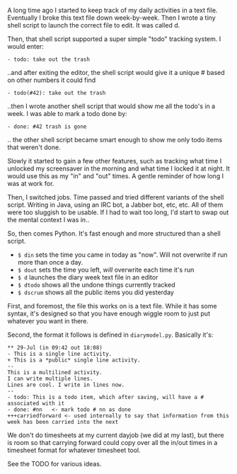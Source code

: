 A long time ago I started to keep track of my daily activities in a text file.
Eventually I broke this text file down week-by-week. Then I wrote a tiny shell
script to launch the correct file to edit. It was called d.

Then, that shell script supported a super simple "todo" tracking system. I
would enter:

    - todo: take out the trash

..and after exiting the editor, the shell script would give it a unique #
based on other numbers it could find

    - todo(#42): take out the trash

..then I wrote another shell script that would show me all the todo's in a
week. I was able to mark a todo done by:

    - done: #42 trash is gone

.. the other shell script became smart enough to show me only todo items that
weren't done.

Slowly it started to gain a few other features, such as tracking what time I
unlocked my screensaver in the morning and what time I locked it at night. It
would use this as my "in" and "out" times. A gentle reminder of how long I was
at work for.

Then, I switched jobs. Time passed and tried different variants of the shell
script. Writing in Java, using an IRC bot, a Jabber bot, etc, etc. All of them
were too sluggish to be usable. If I had to wait too long, I'd start to swap
out the mental context I was in..

So, then comes Python.  It's fast enough and more structured than a shell script.

* `$ din` sets the time you came in today as "now".  Will not overwrite if run more than once a day.
* `$ dout` sets the time you left, *will* overwrite each time it's run
* `$ d` launches the diary week text file in an editor
* `$ dtodo` shows all the undone things currently tracked
* `$ dscrum` shows all the public items you did yesterday

First, and foremost, the file this works on is a text file. While it has some
syntax, it's designed so that you have enough wiggle room to just put whatever
you want in there.

Second, the format it follows is defined in `diarymodel.py`. Basically it's:

    ** 29-Jul (in 09:42 out 18:08)
    - This is a single line activity.
    + This is a *public* single line activity.
    --
    This is a multilined activity.
    I can write multiple lines.
    Lines are cool. I write in lines now.
    --
    - todo: This is a todo item, which after saving, will have a # associated with it
    - done: #nn   <- mark todo # nn as done
    +++carriedforward <- used internally to say that information from this week has been carried into the next

We don't do timesheets at my current dayjob (we did at my last), but there is
room so that carrying forward could copy over all the in/out times in a
timesheet format for whatever timesheet tool.

See the TODO for various ideas.

